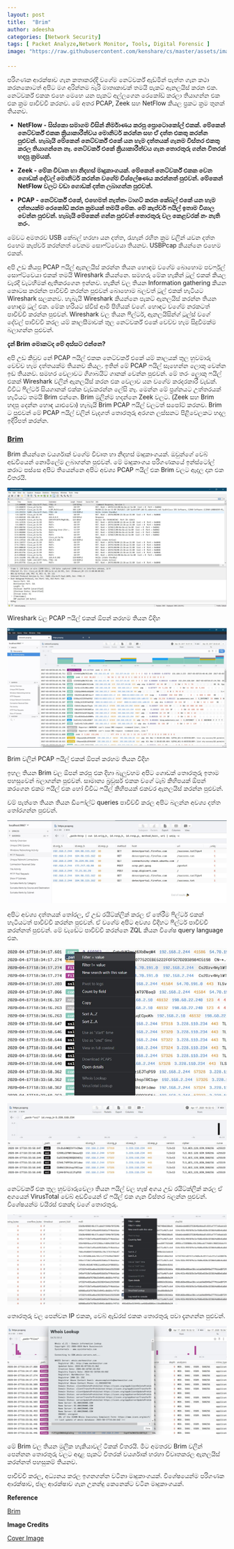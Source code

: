 ```yaml
---
layout: post
title:  "Brim"
author: adeesha
categories: [Network Security]
tags: [ Packet Analyze,Network Monitor, Tools, Digital Forensic ]
image: "https://raw.githubusercontent.com/kenshare/cs/master/assets/images/posts/ajp/cov/brim.png"

---
```


පරිගණක ආරක්ෂාව ගැන කතාකරද්දි වගේම නෙට්වර්ක් ඇඩ්මින් පැත්ත ගැන කථා කරනකොටත් අපිට මග අරින්නම බැරි මාතෘකාවක් තමයි පැකට් ඇනලයිස් කරන එක. නෙට්වර්ක් එකක එහෙ මෙහෙ යන පැකට් අල්ලගෙන රෙකෝඩ් කරලා තියාගන්න එක එක ක්‍රම පාවිච්චි කරනව. මේ අතර PCAP, Zeek සහ NetFlow කියල ප්‍රකට ක්‍රම තුනක් තියනව.

- **NetFlow - සිස්කො සමාගම විසින් නිර්මාණය කරපු ප්‍රොටොකෝල් එකක්. මේකෙන් නෙට්වර්ක් එකක ක්‍රියාකාරීත්වය මොනිටර් කරන්න සහ ඒ දත්ත එකතු කරන්න පුළුවන්. හැබැයි මේකෙන් නෙට්වර්ක් එකේ යන හැම දත්තයක් ගැනම විස්තර එකතු කරල තියාගන්නෙ නෑ. නෙට්වර්ක් එකේ ක්‍රියාකාරීත්වය ගැන තොරතුරු ගන්න විතරක් හදපු ක්‍රමයක්.**

- **Zeek - මේක විවෘත හා නිදහස් මෘදුකාංගයක්. මේකෙන් නෙට්වර්ක් එකක වෙන ගොඩක් දේවල් මොනිටර් කරන්න වගේම විශ්ලේෂණය කරන්නත් පුළුවන්. මේකෙන් NetFlow වලට වඩා ගොඩක් දත්ත ලබාගන්න පුළුවන්.**

- **PCAP - නෙට්වර්ක් එකේ, එහෙමත් නැත්තං ටාගට් කරන කේබල් එකේ යන හැම දත්තයක්ම රෙකෝඩ් කරන ක්‍රමයක් තමයි මේක. මේ කැප්චර් ෆයිල් ඉතාම විශාල වෙන්න පුළුවන්. හැබැයි මේකෙන් ගන්න පුළුවන් තොරතුරු වල කෙළවරක් නං නැති තරං.**

මේවට අමතරව USB කේබල් හරහා යන දත්ත, රැහැන් රහිත ක්‍රම වලින් යවන දත්ත එහෙම කැප්චර් කරන්නත් වෙනම සොෆ්ට්වෙයා තියනව. USBPcap කියන්නෙ එහෙම එකක්.

අපි උඩ කියපු PCAP ෆයිල් ඇනලයිස් කරන්න තියන හොඳම වගේම බොහොම පවර්ෆුල් සොෆ්ට්වෙයා එකක් තමයි Wireshark කියන්නෙ. සමහරු මේක හැකින් ටූල් එකක් කියල වැරදි වැටහීමක් ඇතිකරගෙන ඉන්නව. හැකින් වල තියන Information gathering කියන කොටස කරන්න පාවිච්චි කරන්න පුළුවන් බොහොම බලවත් ටූල් එකක් හැටියට Wireshark සලකනව. හැබැයි Wireshark කියන්නෙ පැකට් ඇනලයිස් කරන්න තියන හොඳම ටූල් එක. මේක හරියට ස්විස් ආමි පිහියක් වගේ. හොඳට වගේම නරකටත් පාවිච්චි කරන්න පුළුවන්. Wireshark වල තියන ෆිල්ටර්, ඇනලයිසින්ග් ටූල්ස් වගේ දේවල් පාවිච්චි කරල යම් කාලසීමාවක් තුල නෙට්වර්ක් එකේ වෙච්ච හැම සිදුවීමක්ම බලාගන්න පුළුවන්. 

**දැන් Brim මොකටද මේ අස්සට එන්නෙ?**

අපි උඩ කිවුව නේ PCAP ෆයිල් එකක නෙට්වර්ක් එකේ යම් කාලයක් තුල හුවමාරු වෙච්ච හැම දත්තයක්ම තියනව කියල. ඉතින් මේ PCAP ෆයිල් සෑහෙන්න ලොකු වෙන්න ඉඩ තියනව. සමහර වෙලාවට ගිගාබයිට් ගානක් වෙන්න පුළුවන්. මේ තරං ලොකු ෆයිල් එකක් Wireshark වලින් ඇනලයිස් කරන එක වෙලාව යන වගේම කරදරකාරී වැඩක්. විවිධ ෆිල්ටර් සියගානක් එක්ක වැඩකරන්න ලේසි නෑ. මෙන්න මේ ප්‍රශ්නයට උත්තරයක් හැටියට තමයි Brim එන්නෙ. Brim මුලින්ම හදන්නෙ Zeek වලට. (Zeek සහ Brim හදපු දෙන්න හොඳ යාළුවො) හැබැයි Brim PCAP ෆයිල් වලටත් සපෝට් කරනව. Brim ට පුළුවන් මේ PCAP ෆයිල් වලින් වැදගත් තොරතුරු අරගන ලස්සනට පිළිවෙලකට හදල ඉදිරිපත් කරන්න.

### [Brim](https://www.brimsecurity.com/)

Brim කියන්නෙ වයර්ශාක් වගේම විවෘත හා නිදහස් මෘදුකාංගයක්. ඔවුන්ගේ වෙබ් අඩවියෙන් නොමිලේම ලබාගන්න පුළුවන්. මේ මෘදුකාංගය පරිගණකයේ ඉන්ස්ටෝල් කරාට පස්සෙ අපිට තියෙන්නෙ අපිට අවශ්‍ය PCAP ෆයිල් එක Brim වලට ඇදල දාන එක විතරයි.

![Wireshark](https://raw.githubusercontent.com/kenshare/cs/master/assets/images/posts/ajp/cont/wireshark.JPG?raw=true)

Wireshark වල PCAP ෆයිල් එකක් ඕපන් කරහම තියන විදිහ

![Brim](https://raw.githubusercontent.com/kenshare/cs/master/assets/images/posts/ajp/cont/brim.JPG?raw=true)

Brim වලින් PCAP ෆයිල් එකක් ඕපන් කරහම තියන විදිහ

ඉහල තියන Brim වල ඕපන් කරපු එක දිහා බැලුවහම අපිට ගොඩක් තොරතුරු ඉතාම පහසුවෙන් බලාගන්න පුළුවන්. සාමාන්‍ය බ්‍රවුසර් එකක වගේ ටැබ් කිහිපයක් ඕපන් කරගෙන එකම ෆයිල් එක හෝ විවිධ ෆයිල් කිහිපයක් එකවර ඇනලයිස් කරන්න පුළුවන්.

වම් පැත්තෙ තියන තියන ඩිෆෝල්ට් queries පාවිච්චි කරල අපිට බලන්න අවශ්‍ය දත්ත තෝරගන්න පුළුවන්.

![Brim queries](https://raw.githubusercontent.com/kenshare/cs/master/assets/images/posts/ajp/cont/brim1.jpg?raw=true)

අපිට අවශ්‍ය දත්තයක් තෝරල, ඒ උඩ රයිට්ක්ලික් කරල ඒ තේරීම ෆිල්ටර් එකක් හැටියටත් පාවිච්චි කරන්න පුළුවන්. ඒ වගේම අපිට අවශ්‍ය විදිහට ෆිල්ටර් පාවිච්චි කරන්නත් පුළුවන්. මේ වැඩේට පාවිච්චි කරන්නෙ ZQL කියන විශේෂ query language එක.

![Brim click](https://raw.githubusercontent.com/kenshare/cs/master/assets/images/posts/ajp/cont/brim2.JPG?raw=true)

![Brim click](https://raw.githubusercontent.com/kenshare/cs/master/assets/images/posts/ajp/cont/brim3.JPG?raw=true)

නෙට්වර්ක් එක තුල හුවමාරුවෙලා තියන ෆයිල් වල හෑෂ් අගය උඩ රයිට්ක්ලික් කරල ඒ අගයෙන් VirusTotal වෙබ් අඩවියෙන් ඒ ෆයිල් එක ගැන විස්තර බලන්න පුළුවන්. විශේෂයන්ම වයිරස් එකක්ද වගේ තොරතුරු.

![Brim click](https://raw.githubusercontent.com/kenshare/cs/master/assets/images/posts/ajp/cont/brim4.JPG?raw=true)

තොරතුරු වල පෙන්වන IP එකක, වෙබ් ඇඩ්රස් එකක තොරතුරු පවා දැනගන්න පුළුවන්.

![Brim click](https://raw.githubusercontent.com/kenshare/cs/master/assets/images/posts/ajp/cont/brim5.JPG?raw=true)

මේ Brim වල තියන මුලික හැකියාවල් ටිකක් විතරයි. මීට අමතරව Brim වලින් පෙන්නන තොරතුරු වලට අදාළ පැකට් විතරක් වයර්ශාක් හරහා විවෘතකරල ඇනලයිස් කරන්නත් පහසුකම් තියනව.

පාවිච්චි කරල, අධ්‍යනය කරල ඉගනගන්න වටිනා මෘදුකාංගයක්. විශේෂයෙන්ම පරිගණක ආරක්ෂාව, ජාල ආරක්ෂාව ගැන උනන්දු කෙනෙක්ට වටින මෘදුකාංගයක්.

**Reference**

[Brim]( https://www.brimsecurity.com/)

**Image Credits**

[Cover Image](https://github.com/brimdata/brim/blob/main/README.md)
